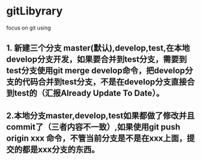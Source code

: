 # gitLibyrary
focus on git using


## 1. 新建三个分支 master(默认),develop,test,在本地develop分支开发，如果要合并到test分支，需要到test分支使用git merge develop命令，把develop分支的代码合并到test分支，不是在develop分支直接合到test的（汇报Already Update To Date）。
## 2.本地分支master,develop,test如果都做了修改并且commit了（三者内容不一致）,如果使用git push origin xxx 命令，不管当前分支是不是在xxx上面，提交的都是xxx分支的东西。

